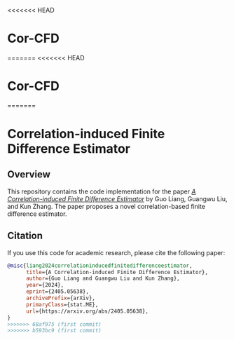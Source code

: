 <<<<<<< HEAD
# Cor-CFD
=======
<<<<<<< HEAD
# Cor-CFD
=======
# Correlation-induced Finite Difference Estimator

## Overview

This repository contains the code implementation for the paper [*A Correlation-induced Finite Difference Estimator*](https://arxiv.org/abs/2405.05638) by Guo Liang, Guangwu Liu, and Kun Zhang. The paper proposes a novel correlation-based finite difference estimator.

## Citation

If you use this code for academic research, please cite the following paper:

```bibtex
@misc{liang2024correlationinducedfinitedifferenceestimator,
      title={A Correlation-induced Finite Difference Estimator}, 
      author={Guo Liang and Guangwu Liu and Kun Zhang},
      year={2024},
      eprint={2405.05638},
      archivePrefix={arXiv},
      primaryClass={stat.ME},
      url={https://arxiv.org/abs/2405.05638}, 
}
>>>>>>> 68af975 (first commit)
>>>>>>> b593bc9 (first commit)
